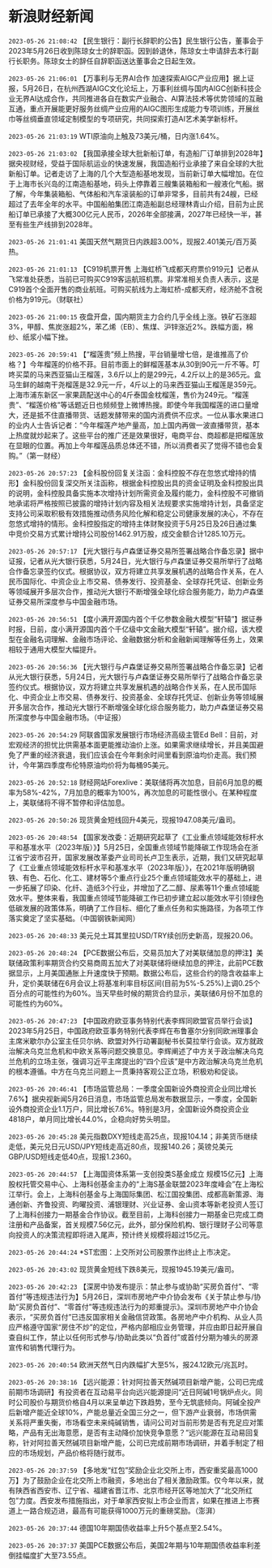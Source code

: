 # 新浪财经新闻
`2023-05-26 21:08:42` 【民生银行：副行长辞职的公告】民生银行公告，董事会于2023年5月26日收到陈琼女士的辞职函。因到龄退休，陈琼女士申请辞去本行副行长职务。陈琼女士的辞任自辞职函送达董事会之日起生效。

`2023-05-26 21:06:01` 【万事利与无界AI合作 加速探索AIGC产业应用】据上证报，5月26日，在杭州西湖AIGC文化论坛上，万事利丝绸与国内AIGC创新科技企业无界AI达成合作，共同推进各自在数实产业融合、AI算法技术等优势领域的互融互通，重点开展能更好服务丝绸产业应用的AIGC图形生成能力专项训练，开展丝巾等丝绸垂直领域定制模型的专项研究，共同探索打造AI艺术美学新标杆。

`2023-05-26 21:03:19` WTI原油向上触及73美元/桶，日内涨1.64%。

`2023-05-26 21:03:02` 【我国承接全球大批新船订单，有造船厂订单排到2028年】据央视财经，受益于国际航运业的快速发展，我国造船行业承接了来自全球的大批新船订单。记者走访了上海的几个大型造船基地发现，当前新订单大幅增加。在位于上海市长兴岛的江南造船基地，码头上停靠着三艘集装箱船和一艘液化气船。据了解，今年集装箱船、气体船和汽车滚装船的订单非常多，目前共有24艘，已经超过了去年全年的水平。中国船舶集团江南造船副总经理林青山介绍，目前为止民船订单已承接了大概300亿元人民币，2026年全部接满，2027年已经快一半，甚至有些生产线排到2028年。

`2023-05-26 21:01:41` 美国天然气期货日内跌超3.00%，现报2.401美元/百万英热。

`2023-05-26 21:01:13` 【C919机票开售 上海虹桥飞成都天府票价919元】记者从飞常准处获悉，当前已可购买C919客运航班机票。非常准相关负责人表示，这是C919首个全面开售的商业航班。可购买航线为上海虹桥-成都天府，经济舱不含税价格为919元。（财联社）

`2023-05-26 21:00:15` 夜盘开盘，国内期货主力合约几乎全线上涨。铁矿石涨超3%，甲醇、焦炭涨超2%，苯乙烯（EB）、焦煤、沪锌涨近2%。跌幅方面，棉纱、纸浆小幅下挫。

`2023-05-26 20:59:41` 【“榴莲贵”频上热搜，平台销量增七倍，是谁推高了价格？】今年榴莲的价格不菲。目前市面上的鲜榴莲基本从30到90元一斤不等。叮咚买菜的马来西亚猫山王榴莲，3.6斤以上的是299元，4.2斤以上的是365元。盒马生鲜的越南干尧榴莲是32.9元一斤，4斤以上的马来西亚猫山王榴莲是359元。上海市浦东新区一家果蔬配送中心的4斤泰国金枕榴莲，售价为249元。“榴莲贵”、“榴莲价格”等话题近日也频频登上微博热搜。即使今年我国榴莲的进口量增大，还是抵不住直播带货、话题发酵带来的国内消费供不应求。一位从事水果进口的业内人士告诉记者：“今年榴莲产地产量高，加上国内再做一波直播带货，基本上热度就炒起来了。这些平台的推广还是效果很好，电商平台、商超都是把榴莲放在显眼的位置。再加上今年榴莲品质总体还不错，所以消费者买了觉得不错也会复购。”（第一财经）

`2023-05-26 20:57:23` 【金科股份回复关注函：金科控股不存在忽悠式增持的情形】金科股份回复深交所关注函称，根据金科控股出具的资金证明及金科控股出具的说明，金科控股具备实施本次增持计划所需资金及履约能力，金科控股不可撤销地承诺将严格按照已披露的增持计划内容及相关法规要求实施增持计划，具备坚定支持公司采取积极有效措施推动债务风险化解和稳定公司健康发展的决心，不存在忽悠式增持的情形。金科控股指定的增持主体财聚投资于5月25日及26日通过集中竞价交易方式累计增持公司股份1462.91万股，成交金额合计1285.10万元。

`2023-05-26 20:57:17` 【光大银行与卢森堡证券交易所签署战略合作备忘录】据中证报，记者从光大银行获悉，5月24日，光大银行与卢森堡证券交易所举行了战略合作备忘录签约仪式。根据协议，双方将建立共享发展机遇的战略合作关系，在人民币国际化、中资企业上市交易、债券发行、投资基金、全球存托凭证、创新业务等领域展开多层次合作，推动光大银行不断增强全球化综合服务能力，助力卢森堡证券交易所深度参与中国金融市场。

`2023-05-26 20:56:51` 【度小满开源国内首个千亿参数金融大模型“轩辕”】据证券时报，日前，度小满开源国内首个千亿级中文金融大模型“轩辕”。据介绍，该大模型在金融名词理解、金融市场评论、金融数据分析和金融新闻理解等任务上，效果相较于通用大模型大幅提升。

`2023-05-26 20:56:36` 【光大银行与卢森堡证券交易所签署战略合作备忘录】记者从光大银行获悉，5月24日，光大银行与卢森堡证券交易所举行了战略合作备忘录签约仪式。根据协议，双方将建立共享发展机遇的战略合作关系，在人民币国际化、中资企业上市交易、债券发行、投资基金、全球存托凭证、创新业务等领域展开多层次合作，推动光大银行不断增强全球化综合服务能力，助力卢森堡证券交易所深度参与中国金融市场。（中证报）

`2023-05-26 20:54:29` 阿联酋国家发展银行市场经济高级主管Ed Bell：目前，对宏观经济的担忧比供需基本面更能推动油价上涨。如果需求继续增长，并且美国避免了严重的经济衰退，我们应该会在今年剩余时间里看到原油均价走高。我们预计，今年第四季度布伦特原油均价将为每桶95美元。

`2023-05-26 20:52:18` 财经网站Forexlive：美联储将再次加息，目前6月加息的概率为58%-42%，7月加息的概率为100%，再次加息的可能性很小。在某种程度上，美联储将不得不暂停和评估加息。

`2023-05-26 20:50:26` 现货黄金短线回升4美元，现报1947.08美元/盎司。

`2023-05-26 20:48:54` 【国家发改委：近期研究起草了《工业重点领域能效标杆水平和基准水平（2023年版）》】5月25日，全国重点领域节能降碳工作现场会在浙江省宁波市召开，国家发展改革委产业司司长卢卫生表示，近期，我们又研究起草了《工业重点领域能效标杆水平和基准水平（2023年版）》，在2021年版明确钢铁、有色、石化、化工、建材等5个重点行业25个重点领域能效水平的基础上，进一步拓展了印染、化纤、造纸3个行业，并增加了乙二醇、尿素等11个重点领域能效水平。整体来看，我国重点领域节能降碳工作已初步建立起以能效水平引领绿色低碳发展的政策体系，明确了工作目标、细化了重点任务和实施路径，为各项工作落实奠定了坚实基础。（中国钢铁新闻网）

`2023-05-26 20:48:33` 美元兑土耳其里拉USD/TRY续创历史新高，现报20.06。

`2023-05-26 20:48:24` 【PCE数据公布后，交易员加大了对美联储加息的押注】美联储政策利率期货合约交易商周五加大了对美联储将继续加息的押注，此前PCE数据显示，上月美国通胀上升速度快于预期。数据公布后，这些合约的隐含收益率上升，定价美联储在6月会议上将基准利率目标区间(目前为5%-5.25%)上调0.25个百分点的可能性约为60%。当天早些时候的期货合约显示，美联储6月份不加息的可能性约为60%。

`2023-05-26 20:47:23` 【中国政府欧亚事务特别代表李辉同欧盟官员举行会谈】2023年5月25日，中国政府欧亚事务特别代表李辉在布鲁塞尔分别同欧洲理事会主席米歇尔办公室主任贝尔纳、欧盟对外行动署副秘书长莫拉举行会谈。双方就政治解决乌克兰危机和中欧关系等问题交换意见。李辉阐述了中方关于政治解决乌克兰危机的立场主张，强调习近平主席提出的“四个应该”是中方政治解决乌克兰危机的根本遵循。中方在乌克兰问题上一贯秉持客观公正立场，积极劝和促谈。

`2023-05-26 20:46:41` 【市场监管总局：一季度全国新设外商投资企业同比增长7.6%】据央视新闻5月26日消息，市场监管总局发布数据显示，一季度，全国新设外商投资企业1.1万户，同比增长7.6%。特别是3月，全国新设外商投资企业4818户，单月同比增长44.0%，企稳向好势头明显。

`2023-05-26 20:45:28` 美元指数DXY短线走高25点，现报104.14；非美货币继续走低，美元兑日元USD/JPY短线走高近80点，现报140.26；英镑兑美元GBP/USD短线走低40点，现报1.2360。

`2023-05-26 20:44:57` 【上海国资体系第一支创投类S基金成立 规模15亿元】上海股权托管交易中心、上海科创基金主办的“上海S基金联盟2023年度峰会”在上海松江举行。会上，上海科创基金与上海国际集团、松江国投集团、成都高新策源、海通创新、齐鲁投资、昀曜投资、浦银理财、兴业证券、金山资本等新老投资人签订了上海科创接力一期基金合作协议。截至目前，上海科创接力一期基金已完成工商注册和产品备案，首关规模7.56亿元，此外，部分保险机构、银行理财子公司等意向投资人的决策流程即将进入尾声，预计终关规模将超过15亿元。

`2023-05-26 20:44:24` *ST宏图：上交所对公司股票作出终止上市决定。

`2023-05-26 20:43:02` 现货黄金短线下跌8美元，现报1945.19美元/盎司。

`2023-05-26 20:42:23` 【深房中协发布提示：禁止参与或协助“买房负首付”、“零首付”等违规违法行为】5月26日，深圳市房地产中介协会发布《关于禁止参与/协助“买房负首付”、“零首付”等违规违法行为的郑重提示》。深圳市房地产中介协会表示，“买房负首付”已违反国家相关金融信贷政策。各房地产中介机构、从业人员应严格遵守国家“房住不炒”的定位，严格内部相应业务管理，并应由即日起开展自查自纠工作，禁止以任何形式参与/协助此类以“负首付”或首付分期为噱头的房源宣传和销售代理行为。

`2023-05-26 20:40:54` 欧洲天然气日内跌幅扩大至5%，报24.12欧元/兆瓦时。

`2023-05-26 20:38:16` 【远兴能源：针对阿拉善天然碱项目新增产能，公司已完成前期市场调研】有投资者在互动易平台向远兴能源提问“近日阿碱1号锅炉点火。同时公司股价与期货价格自4月以来呈单边下跌趋势，至今无筑底倾向。阿碱全投产后新增产能近全球10%，产能总量近全国三分之一，但下游产业衰弱，市场供需关系将严重失衡，市场看空未来纯碱销售，请问公司对当前形势是否有充足应对策略，产品有无出海意愿，是否有主动降价加快竞争意愿？”远兴能源在互动易回复称，针对阿拉善天然碱项目新增产能，公司已完成前期市场调研，并着手制定了相应的市场规划，产品价格将随行就市。

`2023-05-26 20:37:59` 【多地发“红包”奖励企业北交所上市，西安重奖最高1000万】为了鼓励企业在北交所上市融资，多地出台了相关激励政策。仅今年以来，就有陕西省西安市、辽宁省、福建省晋江市、北京市经开区等地加大了“北交所红包”力度。西安发布措施指出，对于单家西安拟上市企业而言，如果在推进上市赛道上一路合规迈进，最高有可能获得1000万元的重磅奖励。（澎湃）

`2023-05-26 20:37:44` 德国10年期国债收益率上升5个基点至2.54%。

`2023-05-26 20:37:37` 美国PCE数据公布后，美国2年期与10年期国债收益率利差倒挂幅度扩大至73.55点。

